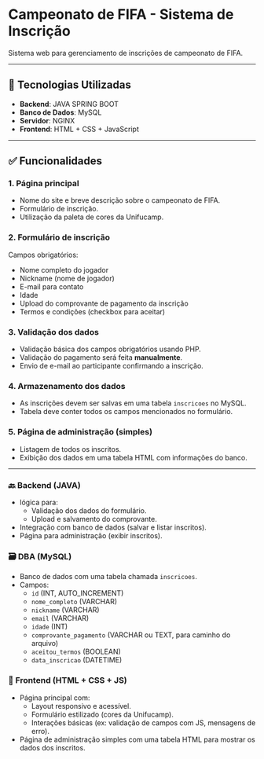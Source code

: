 # Campeonato de FIFA - Sistema de Inscrição

Sistema web para gerenciamento de inscrições de campeonato de FIFA.

---

## 📌 Tecnologias Utilizadas

- **Backend**: JAVA SPRING BOOT  
- **Banco de Dados**: MySQL  
- **Servidor**: NGINX  
- **Frontend**: HTML + CSS + JavaScript  

---

## ✅ Funcionalidades

### 1. Página principal
- Nome do site e breve descrição sobre o campeonato de FIFA.
- Formulário de inscrição.
- Utilização da paleta de cores da Unifucamp.

### 2. Formulário de inscrição
Campos obrigatórios:
- Nome completo do jogador
- Nickname (nome de jogador)
- E-mail para contato
- Idade
- Upload do comprovante de pagamento da inscrição
- Termos e condições (checkbox para aceitar)

### 3. Validação dos dados
- Validação básica dos campos obrigatórios usando PHP.
- Validação do pagamento será feita **manualmente**.
- Envio de e-mail ao participante confirmando a inscrição.

### 4. Armazenamento dos dados
- As inscrições devem ser salvas em uma tabela `inscricoes` no MySQL.
- Tabela deve conter todos os campos mencionados no formulário.

### 5. Página de administração (simples)
- Listagem de todos os inscritos.
- Exibição dos dados em uma tabela HTML com informações do banco.

---

### 🔙 Backend (JAVA)
- lógica para:
  - Validação dos dados do formulário.
  - Upload e salvamento do comprovante.
- Integração com banco de dados (salvar e listar inscritos).
- Página para administração (exibir inscritos).

### 🗃️ DBA (MySQL)
- Banco de dados com uma tabela chamada `inscricoes`.
- Campos:
  - `id` (INT, AUTO_INCREMENT)
  - `nome_completo` (VARCHAR)
  - `nickname` (VARCHAR)
  - `email` (VARCHAR)
  - `idade` (INT)
  - `comprovante_pagamento` (VARCHAR ou TEXT, para caminho do arquivo)
  - `aceitou_termos` (BOOLEAN)
  - `data_inscricao` (DATETIME)

### 🎨 Frontend (HTML + CSS + JS)
- Página principal com:
  - Layout responsivo e acessível.
  - Formulário estilizado (cores da Unifucamp).
  - Interações básicas (ex: validação de campos com JS, mensagens de erro).
- Página de administração simples com uma tabela HTML para mostrar os dados dos inscritos.
